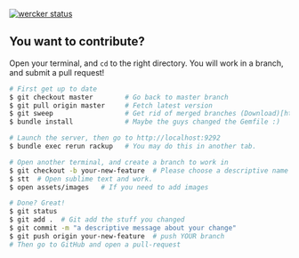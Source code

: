 [![wercker status](https://app.wercker.com/status/e5de34ea12621048b31c9ca33dfdb4d2/m "wercker status")](https://app.wercker.com/project/bykey/e5de34ea12621048b31c9ca33dfdb4d2)


## You want to contribute?

Open your terminal, and `cd` to the right directory. You will work in a branch, and submit a pull request!

```bash
# First get up to date
$ git checkout master        # Go back to master branch
$ git pull origin master     # Fetch latest version
$ git sweep                  # Get rid of merged branches (Download)[http://lab.arc90.com/2012/04/03/git-sweep/]
$ bundle install             # Maybe the guys changed the Gemfile :)

# Launch the server, then go to http://localhost:9292
$ bundle exec rerun rackup   # You may do this in another tab.

# Open another terminal, and create a branch to work in
$ git checkout -b your-new-feature  # Please choose a descriptive name
$ stt  # Open sublime text and work.
$ open assets/images   # If you need to add images

# Done? Great!
$ git status
$ git add .  # Git add the stuff you changed
$ git commit -m "a descriptive message about your change"
$ git push origin your-new-feature  # push YOUR branch
# Then go to GitHub and open a pull-request
```
